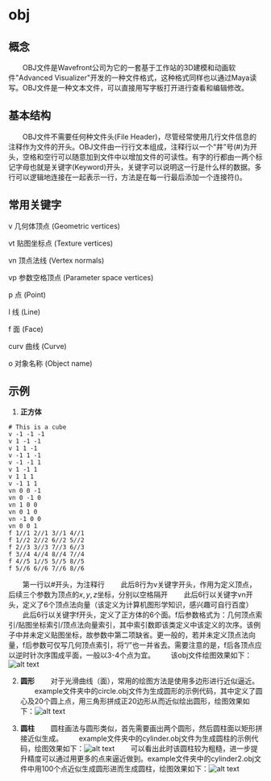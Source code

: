 # obj

## 概念

&emsp;&emsp;OBJ文件是Wavefront公司为它的一套基于工作站的3D建模和动画软件"Advanced Visualizer"开发的一种文件格式，这种格式同样也以通过Maya读写。OBJ文件是一种文本文件，可以直接用写字板打开进行查看和编辑修改。

## 基本结构

&emsp;&emsp;OBJ文件不需要任何种文件头(File Header)，尽管经常使用几行文件信息的注释作为文件的开头。OBJ文件由一行行文本组成，注释行以一个“井”号(#)为开头，空格和空行可以随意加到文件中以增加文件的可读性。有字的行都由一两个标记字母也就是关键字(Keyword)开头，关键字可以说明这一行是什么样的数据。多行可以逻辑地连接在一起表示一行，方法是在每一行最后添加一个连接符(\)。

## 常用关键字
v 几何体顶点 (Geometric vertices)

vt 贴图坐标点 (Texture vertices)

vn 顶点法线 (Vertex normals)

vp 参数空格顶点 (Parameter space vertices)

p 点 (Point)

l 线 (Line)

f 面 (Face)

curv 曲线 (Curve)

o 对象名称 (Object name)

## 示例
1. **正方体**
```
# This is a cube
v -1 -1 -1
v 1 -1 -1
v 1 1 -1
v -1 1 -1
v -1 -1 1
v 1 -1 1
v 1 1 1
v -1 1 1
vn 0 0 -1
vn 0 -1 0
vn 1 0 0
vn 0 1 0
vn -1 0 0
vn 0 0 1
f 1//1 2//1 3//1 4//1
f 1//2 2//2 6//2 5//2
f 2//3 3//3 7//3 6//3
f 3//4 4//4 8//4 7//4
f 4//5 1//5 5//5 8//5
f 5//6 6//6 7//6 8//6
```
&emsp;&emsp;第一行以#开头，为注释行
&emsp;&emsp;此后8行为v关键字开头，作用为定义顶点，后续三个参数为顶点的$x,y,z$坐标，分别以空格隔开
&emsp;&emsp;此后6行以关键字vn开头，定义了6个顶点法向量（该定义为计算机图形学知识，感兴趣可自行百度）
&emsp;&emsp;此后6行以关键字f开头，定义了正方体的6个面。f后参数格式为：几何顶点索引/贴图坐标索引/顶点法向量索引，其中索引数即该类定义中该定义的次序。该例子中并未定义贴图坐标，故参数中第二项缺省。更一般的，若并未定义顶点法向量，f后参数可仅写几何顶点索引，将“/”也一并省去。需要注意的是，f后各顶点应以逆时针次序围成平面，一般以3-4个点为宜。
&emsp;&emsp;该obj文件绘图效果如下：![alt text](cube.png)

2. **圆形**
&emsp;&emsp;对于光滑曲线（面），常用的绘图方法是使用多边形进行近似逼近。
&emsp;&emsp;example文件夹中的circle.obj文件为生成圆形的示例代码，其中定义了圆心及20个圆上点，用三角形拼成正20边形从而近似绘出圆形，绘图效果如下：![alt text](circle.png)

3. **圆柱**
&emsp;&emsp;圆柱画法与圆形类似，首先需要画出两个圆形，然后圆柱面以矩形拼接近似生成。
&emsp;&emsp;example文件夹中的cylinder.obj文件为生成圆柱的示例代码，绘图效果如下：![alt text](cylinder.png)
&emsp;&emsp;可以看出此时该圆柱较为粗糙，进一步提升精度可以通过用更多的点来逼近做到。example文件夹中的cylinder2.obj文件中用100个点近似生成圆形进而生成圆柱，绘图效果如下：![alt text](cylinder2.png)